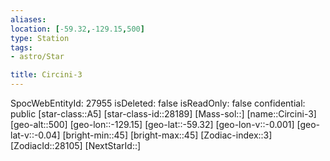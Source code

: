 ```yaml
---
aliases: 
location: [-59.32,-129.15,500]
type: Station
tags:
- astro/Star

title: Circini-3
---
```

SpocWebEntityId: 27955
isDeleted: false
isReadOnly: false
confidential: public
[star-class::A5]
[star-class-id::28189]
[Mass-sol::]
[name::Circini-3]
[geo-alt::500]
[geo-lon::-129.15]
[geo-lat::-59.32]
[geo-lon-v::-0.001]
[geo-lat-v::-0.04]
[bright-min::45]
[bright-max::45]
[Zodiac-index::3]
[ZodiacId::28105]
[NextStarId::]



